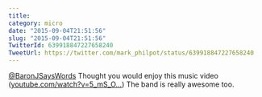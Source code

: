 ```yaml
---
title: 
category: micro
date: "2015-09-04T21:51:56"
slug: "2015-09-04T21:51:56"
TwitterId: 639918847227658240
TweetUrl: https://twitter.com/mark_philpot/status/639918847227658240
---
```


[@BaronJSaysWords](https://twitter.com/BaronJSaysWords) Thought you would enjoy
this music video
([youtube.com/watch?v=5_mS_O…](https://www.youtube.com/watch?v=5_mS_OZXMuI)) The
band is really awesome too.
